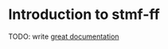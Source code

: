 # Introduction to stmf-ff

TODO: write [great documentation](http://jacobian.org/writing/what-to-write/)
